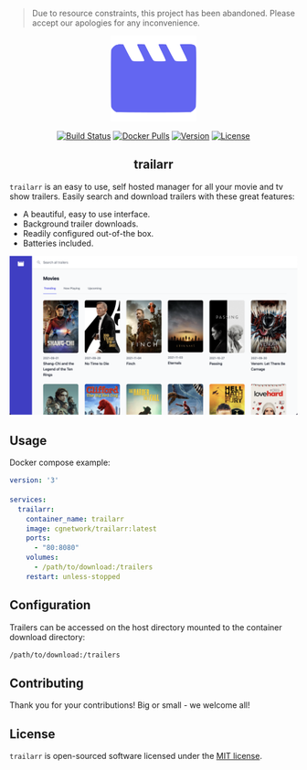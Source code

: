 > Due to resource constraints, this project has been abandoned.
> Please accept our apologies for any inconvenience.

<p align="center"><img width="150" src="docs/logo-alt.png" alt="trailarr logo"></p>

<p align="center">
    <a href="https://github.com/cgnetwork/trailarr/actions"><img src="https://img.shields.io/github/workflow/status/cgnetwork/trailarr/Master" alt="Build Status"></a>
  <a href="https://hub.docker.com/r/cgnetwork/trailarr"><img src="https://img.shields.io/docker/pulls/cgnetwork/trailarr" alt="Docker Pulls"></a>
    <a href="https://hub.docker.com/r/cgnetwork/trailarr/tags"><img src="https://img.shields.io/docker/v/cgnetwork/trailarr" alt="Version"></a>
    <a href="https://github.com/cgnetwork/trailarr/blob/master/LICENSE"><img src="https://img.shields.io/github/license/cgnetwork/trailarr" alt="License"></a>
</p>

<h2 align="center">trailarr</h2>

`trailarr` is an easy to use, self hosted manager for all your movie and tv show trailers. Easily search and download trailers with these great features:

* A beautiful, easy to use interface.
* Background trailer downloads.
* Readily configured out-of-the box.
* Batteries included.

![Preview](docs/preview.png)

## Usage

Docker compose example:

```yaml
version: '3'

services:
  trailarr:
    container_name: trailarr
    image: cgnetwork/trailarr:latest
    ports:
      - "80:8080"
    volumes:
      - /path/to/download:/trailers
    restart: unless-stopped
```

## Configuration

Trailers can be accessed on the host directory mounted to the container download directory:
```bash
/path/to/download:/trailers
```

## Contributing

Thank you for your contributions! Big or small - we welcome all!

## License

`trailarr` is open-sourced software licensed under the [MIT license](LICENSE).
